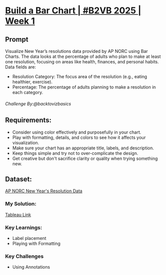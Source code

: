 # [Build a Bar Chart | #B2VB 2025 | Week 1](https://data.world/back2vizbasics/2025week-1-build-a-bar-chart)

## Prompt
Visualize New Year’s resolutions data provided by AP NORC using Bar Charts. 
The data looks at the percentage of adults who plan to make at least one resolution, focusing on areas like health, finances, and personal habits.
Data fields are:
- Resolution Category: The focus area of the resolution (e.g., eating healthier, exercise).
- Percentage: The percentage of adults planning to make a resolution in each category.
###### Challenge By:@backtovizbasics

## Requirements:
- Consider using color effectively and purposefully in your chart.
- Play with formatting, details, and colors to see how it affects your visualization.
- Make sure your chart has an appropriate title, labels, and description.
- Keep things simple and try not to over-complicate the design.
- Get creative but don't sacrifice clarity or quality when trying something new.
  
## Dataset:
[AP NORC New Year's Resolution Data](https://apnorc.org/projects/republicans-are-expecting-2025-will-result-in-an-improvement-in-their-own-lives-and-for-the-country/?doing_wp_cron=1736774600.7326130867004394531250)

### My Solution:
[Tableau Link](https://public.tableau.com/app/profile/nnigudkar/viz/B2VB2025Week1BuildaBarChartV2/B2VB2025Week2-BuildaBarChart-V2)

### Key Learnings:
- Label placement
- Playing with Formatting
  
### Key Challenges
- Using Annotations

